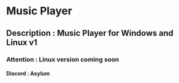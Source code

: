 # Music Player
## Description : Music Player for Windows and Linux v1
### Attention : Linux version coming soon
#### Discord : Asylum
